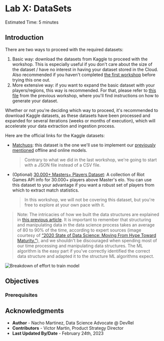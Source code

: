 # Lab X: DataSets

Estimated Time: 5 minutes

## Introduction

There are two ways to proceed with the required datasets:
1. Basic way: download the datasets from Kaggle to proceed with the workshop. This is especially useful if you don't care about the size of the dataset / have no interest in having your dataset stored in the Cloud. Also recommended if you haven't completed [the first workshop](../../dataextraction/) before trying this one out.
2. More extensive way: if you want to expand the basic dataset with your players/regions, this way is recommended. For that, please refer to [this file](../../../dataextraction/optimizer/optimizer.md) from the previous workshop, where you'll find instructions on how to generate your dataset.

Whether or not you're deciding which way to proceed, it's recommended to download Kaggle datasets, as these datasets have been processed and expanded for several iterations (weeks or months of execution), which will accelerate your data extraction and ingestion process.

Here are the official links for the Kaggle datasets:
- [Matchups](https://www.kaggle.com/datasets/jasperan/league-of-legends-1v1-matchups-results?select=matchups.json): this dataset is the one we'll use to implement our [previously mentioned](../../mlwithoci/intro/intro.md) offline and online models.
    > Contrary to what we did in the last workshop, we're going to start with a JSON file instead of a CSV file.
- (Optional) [30.000+ Masters+ Players Dataset](https://www.kaggle.com/datasets/jasperan/league-of-legends-master-players): A collection of Riot Games API info for 30.000+ players above Master's elo. You can use this dataset to your advantage if you want a robust set of players from which to extract match statistics.
    > In this workshop, we will not be covering this dataset, but you're free to explore at your own pace with it.


> Note: The intricacies of how we built the data structures are explained in [this previous article](https://github.com/oracle-devrel/leagueoflegends-optimizer/blob/main/articles/article2.md). It is important to remember that structuring and manipulating data in the data science process takes an average of 80 to 90% of the time, according to expert sources (image courtesy of [“2020 State of Data Science: Moving From Hype Toward Maturity.”](https://www.anaconda.com/state-of-data-science-2020)), and we shouldn't be discouraged when spending most of our time processing and manipulating data structures. The ML algorithm is the easy part if you've correctly identified the correct data structure and adapted it to the structure ML algorithms expect.

![Breakdown of effort to train model](https://raw.githubusercontent.com/oracle-devrel/leagueoflegends-optimizer/blob/main/images/lab1-anaconda_1.PNG?raw=true)

## Objectives

### Prerequisites

## Acknowledgments

* **Author** - Nacho Martinez, Data Science Advocate @ DevRel
* **Contributors** -  Victor Martin, Product Strategy Director
* **Last Updated By/Date** - February 24th, 2023